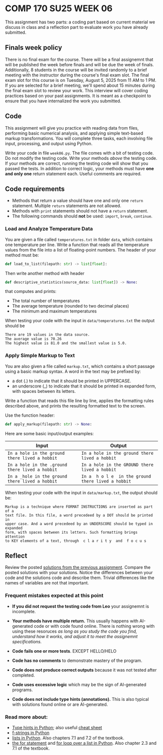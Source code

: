 
# COMP 170 SU25 WEEK 06

This assignment has two parts: a coding part based on current material we discuss in class and a reflection part to evaluate work you have already submitted.





## Finals week policy

There is no final exam for the course. There will be a final assignemnt that will be published the week before finals and will be due the week of finals. Additionally, 8 students in the course will be invited randomly to a brief meeting with the instructor during the course's final exam slot. The final exam slot for this course is on Tuesday, August 5, 2025 from 11 AM to 1 PM. If you are selected for a brief meeting, we'll spend about 15 minutes during the final exam slot to review your work. This interview will cover coding practices based on your past assignments. It is meant as a checkpoint to ensure that you have internalized the work you submitted.


## Code

This assignment will give you practice with reading data from files, performing basic numerical analysis, and applying simple text-based markup transformations. You will complete three tasks, each involving file input, processing, and output using Python.

Write your code in file `week06.py`. The file comes with a bit of testing code. Do not modify the testing code. Write your methods *above* the testing code. If your methods are correct, running the testing code will show that you passed the tests. In addition to correct logic, your methods must have **one and only one** return statement each. Useful comments are required.


## Code requirements
* Methods that return a value should have one and only one `return` statement. Multiple `return` statements are not allowed.
* Methods with `print` statements should not have a `return` statement.
* The following commands should **not** be used: `import`, `break`, `continue`.


### Load and Analyze Temperature Data

You are given a file called `temperatures.txt` in folder `data`, which contains one temperature per line. Write a function that reads all the temperature values from the file into a list of floating-point numbers. The header of your method must be:
```python
def load_to_list(filepath: str) -> list[float]:
```

Then write another method with header
```python
def descriptive_statistics(source_data: list[float]) -> None:
```
that computes and prints:

* The total number of temperatures
* The average temperature (rounded to two decimal places)
* The minimum and maximum temperatures

When testing your code with the input in `data/temperatures.txt` the output should be
```text
There are 19 values in the data source.
The average value is 70.26
The highest value is 81.0 and the smallest value is 5.0.
```


### Apply Simple Markup to Text

You are also given a file called `markup.txt`, which contains a short passage using a basic markup syntax. A word in the text may be prefixed by:

* a dot (.) to indicate that it should be printed in UPPERCASE.
* an underscore (_) to indicate that it should be printed in expanded form, with spaces between its letters.

Write a function that reads this file line by line, applies the formatting rules described above, and prints the resulting formatted text to the screen.

Use the function header:

```python
def apply_markup(filepath: str) -> None:
```

Here are some basic input/output examples:

| Input | Output |
|-------|--------|
| `In a hole in the ground there lived a hobbit` | `In a hole in the ground there lived a hobbit` |
| `In a hole in the .ground there lived a hobbit` | `In a hole in the GROUND there lived a hobbit` |
| `In a _hole in the ground there lived a hobbit` | `In a  h o l e  in the ground there lived a hobbit`|

When testing your code with the input in `data/markup.txt`, the output should be:
```text
Markup is a technique where FORMAT INSTRUCTIONS are inserted as part of a 
text file. In this file, a word precedeed by a DOT should be printed in 
upper case. And a word precedeed by an UNDERSCORE should be typed in expanded 
form, with spaces between its letters. Such formatting brings attention 
to KEY elements of a text, through  c l a r i t y  and  f o c u s 
```

## Reflect

Review the posted [solutions from the previous assignment](./solutions_week04.py). Compare the posted solutions with your solutions. Notice the differences between your code and the solutions code and describe them. Trivial differences like the names of variables are not that important.

### Frequent mistakes expected at this point

* **If you did not request the testing code from Leo** your assignemnt is incomplete.

* **Your methods have multiple return.** This usually happens with AI-generated code or with code found online. There is nothing wrong with using these resoruces *as long as you study the code you find, understand how it works, and adjust it to meet the assignemnt specifications.*

* **Code fails one or more tests**. EXCEPT HELLO/HELO

* **Code has no comments** to demonstrate mastery of the program.

* **Code does not produce correct outputs** because it was not tested after completed.

* **Code uses excessive logic** which may be the sign of AI-generated programs.

* **Code does not include type hints (annotations).** This is also typical with solutions found online or are AI-generated.


### Read more about:

* [Type hints in Python](https://docs.python.org/3/library/typing.html); also useful [cheat sheet](https://mypy.readthedocs.io/en/stable/cheat_sheet_py3.html#functions)
* [f-strings in Python](https://docs.python.org/3/tutorial/inputoutput.html#tut-f-strings)
* [lists in Python](https://docs.python.org/3/tutorial/datastructures.html). Also chapters 7.1 and 7.2 of the textbook.
* [the for statement](https://docs.python.org/3/reference/compound_stmts.html#for) and [for loop over a list in Python](https://docs.python.org/3/tutorial/controlflow.html#for-statements). Also chapter 2.3 and 7.1 of the textbook.
